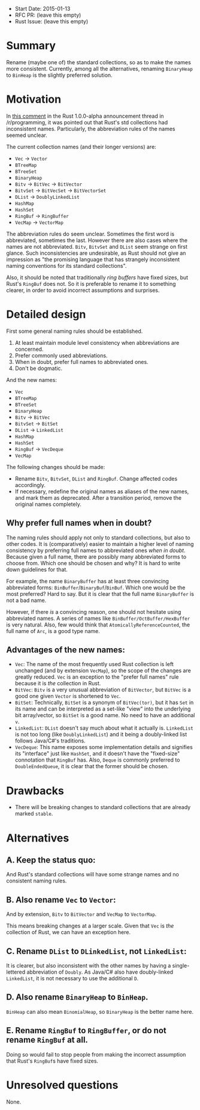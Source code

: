 - Start Date: 2015-01-13
- RFC PR: (leave this empty)
- Rust Issue: (leave this empty)

# Summary

Rename (maybe one of) the standard collections, so as to make the names more consistent. Currently, among all the alternatives, renaming `BinaryHeap` to `BinHeap` is the slightly preferred solution.

# Motivation

In [this comment](http://www.reddit.com/r/programming/comments/2rvoha/announcing_rust_100_alpha/cnk31hf) in the Rust 1.0.0-alpha announcement thread in /r/programming, it was pointed out that Rust's std collections had inconsistent names. Particularly, the abbreviation rules of the names seemed unclear.

The current collection names (and their longer versions) are:

* `Vec` -> `Vector`
* `BTreeMap` 
* `BTreeSet` 
* `BinaryHeap`
* `Bitv` -> `BitVec` -> `BitVector`
* `BitvSet` -> `BitVecSet` -> `BitVectorSet`
* `DList` -> `DoublyLinkedList`
* `HashMap`
* `HashSet`
* `RingBuf` -> `RingBuffer`
* `VecMap` -> `VectorMap`

The abbreviation rules do seem unclear. Sometimes the first word is abbreviated, sometimes the last. However there are also cases where the names are not abbreviated. `Bitv`, `BitvSet` and `DList` seem strange on first glance. Such inconsistencies are undesirable, as Rust should not give an impression as "the promising language that has strangely inconsistent naming conventions for its standard collections".

Also, it should be noted that traditionally *ring buffers* have fixed sizes, but Rust's `RingBuf` does not. So it is preferable to rename it to something clearer, in order to avoid incorrect assumptions and surprises.

# Detailed design

First some general naming rules should be established.

1. At least maintain module level consistency when abbreviations are concerned.
2. Prefer commonly used abbreviations.
3. When in doubt, prefer full names to abbreviated ones.
4. Don't be dogmatic.

And the new names:

* `Vec`
* `BTreeMap` 
* `BTreeSet` 
* `BinaryHeap`
* `Bitv` -> `BitVec`
* `BitvSet` -> `BitSet`
* `DList` -> `LinkedList`
* `HashMap`
* `HashSet`
* `RingBuf` -> `VecDeque`
* `VecMap`

The following changes should be made:

- Rename `Bitv`, `BitvSet`, `DList` and `RingBuf`. Change affected codes accordingly.
- If necessary, redefine the original names as aliases of the new names, and mark them as deprecated. After a transition period, remove the original names completely.

## Why prefer full names when in doubt?

The naming rules should apply not only to standard collections, but also to other codes. It is (comparatively) easier to maintain a higher level of naming consistency by preferring full names to abbreviated ones *when in doubt*. Because given a full name, there are possibly many abbreviated forms to choose from. Which one should be chosen and why? It is hard to write down guidelines for that.

For example, the name `BinaryBuffer` has at least three convincing abbreviated forms: `BinBuffer`/`BinaryBuf`/`BinBuf`. Which one would be the most preferred? Hard to say. But it is clear that the full name `BinaryBuffer` is not a bad name.

However, if there *is* a convincing reason, one should not hesitate using abbreviated names. A series of names like `BinBuffer/OctBuffer/HexBuffer` is very natural. Also, few would think that `AtomicallyReferenceCounted`, the full name of `Arc`, is a good type name.

## Advantages of the new names:

- `Vec`: The name of the most frequently used Rust collection is left unchanged (and by extension `VecMap`), so the scope of the changes are greatly reduced. `Vec` is an exception to the "prefer full names" rule because it is *the* collection in Rust.
- `BitVec`: `Bitv` is a very unusual abbreviation of `BitVector`, but `BitVec` is a good one given `Vector` is shortened to `Vec`.
- `BitSet`: Technically, `BitSet` is a synonym of `BitVec(tor)`, but it has `Set` in its name and can be interpreted as a set-like "view" into the underlying bit array/vector, so `BitSet` is a good name. No need to have an additional `v`.
- `LinkedList`: `DList` doesn't say much about what it actually is. `LinkedList` is not too long (like `DoublyLinkedList`) and it being a doubly-linked list follows Java/C#'s traditions.
- `VecDeque`: This name exposes some implementation details and signifies its "interface" just like `HashSet`, and it doesn't have the "fixed-size" connotation that `RingBuf` has. Also, `Deque` is commonly preferred to `DoubleEndedQueue`, it is clear that the former should be chosen.

# Drawbacks

- There will be breaking changes to standard collections that are already marked `stable`.

# Alternatives

## A. Keep the status quo:

And Rust's standard collections will have some strange names and no consistent naming rules.

## B. Also rename `Vec` to `Vector`:

And by extension, `Bitv` to `BitVector` and `VecMap` to `VectorMap`.

This means breaking changes at a larger scale. Given that `Vec` is *the* collection of Rust, we can have an exception here.

## C. Rename `DList` to `DLinkedList`, not `LinkedList`:

It is clearer, but also inconsistent with the other names by having a single-lettered abbreviation of `Doubly`. As Java/C# also have doubly-linked `LinkedList`, it is not necessary to use the additional `D`.

## D. Also rename `BinaryHeap` to `BinHeap`.

`BinHeap` can also mean `BinomialHeap`, so `BinaryHeap` is the better name here.

## E. Rename `RingBuf` to `RingBuffer`, or do not rename `RingBuf` at all.

Doing so would fail to stop people from making the incorrect assumption that Rust's `RingBuf`s have fixed sizes.

# Unresolved questions

None.
